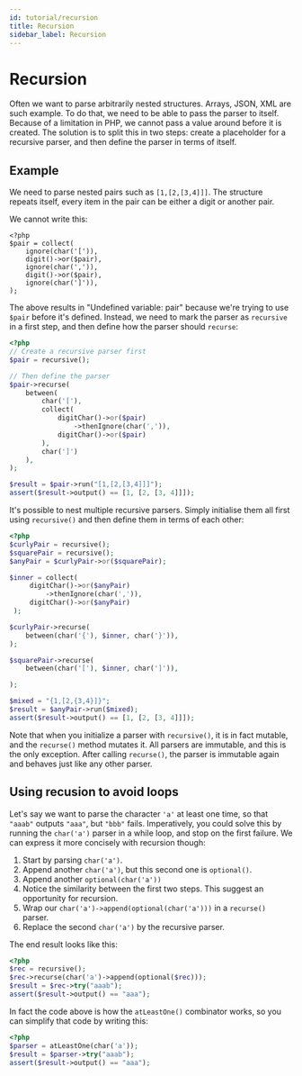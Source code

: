 ```yaml
---
id: tutorial/recursion
title: Recursion
sidebar_label: Recursion
---
```


# Recursion 

Often we want to parse arbitrarily nested structures. Arrays, JSON, XML are such example. To do that, we need to be able to pass the parser to itself. Because of a limitation in PHP, we cannot pass a value around before it is created. The solution is to split this in two steps: create a placeholder for a recursive parser, and then define the parser in terms of itself. 

## Example

We need to parse nested pairs such as `[1,[2,[3,4]]]`. The structure repeats itself, every item in the pair can be either a digit or another pair. 

We cannot write this:

```
<?php
$pair = collect(
    ignore(char('[')),
    digit()->or($pair),
    ignore(char(',')),
    digit()->or($pair),
    ignore(char(']')),
);
```

The above results in "Undefined variable: pair" because we're trying to use `$pair` before it's defined. Instead, we need to mark the parser as `recursive` in a first step, and then define how the parser should `recurse`: 

```php
<?php
// Create a recursive parser first
$pair = recursive();

// Then define the parser
$pair->recurse(
    between(
        char('['),
        collect(
            digitChar()->or($pair)
                ->thenIgnore(char(',')),
            digitChar()->or($pair)
        ),
        char(']')
    ),
);

$result = $pair->run("[1,[2,[3,4]]]");
assert($result->output() == [1, [2, [3, 4]]]);
```

It's possible to nest multiple recursive parsers. Simply initialise them all first using  `recursive()` and then define them in terms of each other:

```php
<?php
$curlyPair = recursive();
$squarePair = recursive();
$anyPair = $curlyPair->or($squarePair);

$inner = collect(
     digitChar()->or($anyPair)
         ->thenIgnore(char(',')),
     digitChar()->or($anyPair)
 );

$curlyPair->recurse(
    between(char('{'), $inner, char('}')),
);

$squarePair->recurse(
    between(char('['), $inner, char(']')),

);

$mixed = "{1,[2,{3,4}]}";
$result = $anyPair->run($mixed);
assert($result->output() == [1, [2, [3, 4]]]);
```

Note that when you initialize a parser with `recursive()`, it is in fact mutable, and the `recurse()` method mutates it. All parsers are immutable, and this is the only exception. After calling `recurse()`, the parser is immutable again and behaves just like any other parser.

## Using recusion to avoid loops

Let's say we want to parse the character `'a'` at least one time, so that `"aaab"` outputs `"aaa"`, but `"bbb"` fails. Imperatively, you could solve this by running the `char('a')` parser in a while loop, and stop on the first failure. We can express it more concisely with recursion though: 

1. Start by parsing `char('a')`.
2. Append another `char('a')`, but this second one is `optional()`.
3. Append another `optional(char('a'))`
4. Notice the similarity between the first two steps. This suggest an opportunity for recursion. 
5. Wrap our `char('a')->append(optional(char('a')))` in a `recurse()` parser. 
6. Replace the second `char('a')` by the recursive parser.

The end result looks like this:

```php
<?php
$rec = recursive();
$rec->recurse(char('a')->append(optional($rec)));
$result = $rec->try("aaab");
assert($result->output() == "aaa");
```

In fact the code above is how the `atLeastOne()` combinator works, so you can simplify that code by writing this:

```php
<?php
$parser = atLeastOne(char('a'));
$result = $parser->try("aaab");
assert($result->output() == "aaa");
```


